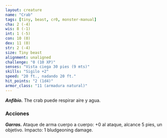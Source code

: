 ```yaml
---
layout: creature
name: "Crab"
tags: [tiny, beast, cr0, monster-manual]
cha: 2 (-4)
wis: 8 (-1)
int: 1 (-5)
con: 10 (0)
dex: 11 (0)
str: 2 (-4)
size: Tiny beast
alignment: unaligned
challenge: "0 (10 XP)"
senses: "Vista ciega 30 pies (9 mts)"
skills: "Sigilo +2"
speed: "20 ft., nadando 20 ft."
hit_points: "2 (1d4)"
armor_class: "11 (armadura natural)"
---
```


***Anfibio.*** The crab puede respirar aire y agua.

### Acciones

***Garras.*** Ataque de arma cuerpo a cuerpo: +0 al ataque, alcance 5 pies, un objetivo. Impacto: 1 bludgeoning damage.